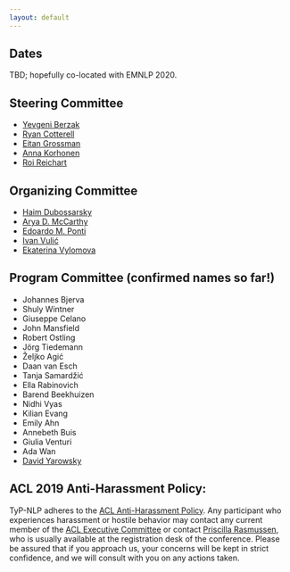 ```yaml
---
layout: default
---
```


## Dates


TBD; hopefully co-located with EMNLP 2020.

## Steering Committee

- [Yevgeni Berzak](http://people.csail.mit.edu/berzak/)
- [Ryan Cotterell](https://ryancotterell.github.io)
- [Eitan Grossman](https://huji.academia.edu/EitanGrossman)
- [Anna Korhonen](https://www.cl.cam.ac.uk/~alk23/)
- [Roi Reichart](https://ie.technion.ac.il/~roiri/)

## Organizing Committee

- [Haim Dubossarsky](https://dblp.org/pers/hd/d/Dubossarsky:Haim)
- [Arya D. McCarthy](https://aryamccarthy.github.io)
- [Edoardo M. Ponti](http://people.ds.cam.ac.uk/ep490/)
- [Ivan Vulić](http://people.ds.cam.ac.uk/iv250/)
- [Ekaterina Vylomova](https://scholar.google.ru/citations?user=JlVHhVUAAAAJ&hl=en)

## Program Committee (confirmed names so far!)

- Johannes Bjerva
- Shuly Wintner
- Giuseppe Celano
- John Mansfield
- Robert Ostling
- Jörg Tiedemann
- Željko Agić
- Daan van Esch
- Tanja Samardžić
- Ella Rabinovich
- Barend Beekhuizen
- Nidhi Vyas
- Kilian Evang
- Emily Ahn
- Annebeth Buis
- Giulia Venturi
- Ada Wan
- [David Yarowsky](https://www.cs.jhu.edu/~yarowsky/)

## ACL 2019 Anti-Harassment Policy:
TyP-NLP adheres to the [ACL Anti-Harassment Policy](https://www.aclweb.org/adminwiki/index.php?title=Anti-Harassment_Policy). Any participant who experiences harassment or hostile behavior may contact any current member of the [ACL Executive Committee](https://www.aclweb.org/portal/about) or contact [Priscilla Rasmussen](mailto:acl@aclweb.org), who is usually available at the registration desk of the conference. Please be assured that if you approach us, your concerns will be kept in strict confidence, and we will consult with you on any actions taken.

